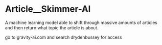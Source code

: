 # Article__Skimmer-AI
A machine learning model able to shift through massive amounts of articles and then return what topic the article is about.


go to gravity-ai.com and search drydenbussey for access
